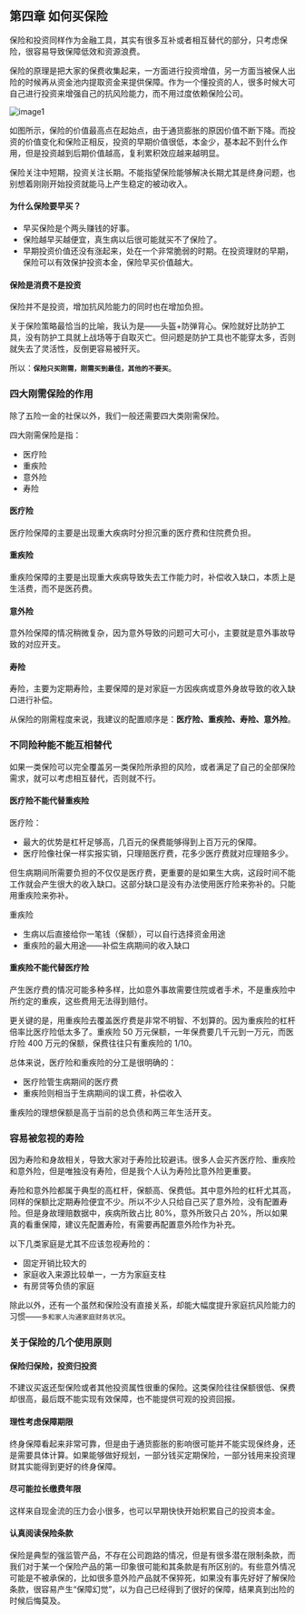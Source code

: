 ## 第四章 如何买保险

保险和投资同样作为金融工具，其实有很多互补或者相互替代的部分，只考虑保险，很容易导致保障低效和资源浪费。

保险的原理是把大家的保费收集起来，一方面进行投资增值，另一方面当被保人出险的时候再从资金池内提取资金来提供保障。作为一个懂投资的人，很多时候大可自己进行投资来增强自己的抗风险能力，而不用过度依赖保险公司。

![image1](https://i.loli.net/2021/03/05/EXv94iewA8yWah3.png)

如图所示，保险的价值最高点在起始点，由于通货膨胀的原因价值不断下降。而投资的价值变化和保险正相反，投资的早期价值很低，本金少，基本起不到什么作用，但是投资越到后期价值越高，复利累积效应越来越明显。

保险关注中短期，投资关注长期。不能指望保险能够解决长期尤其是终身问题，也别想着刚刚开始投资就能马上产生稳定的被动收入。

#### 为什么保险要早买？

- 早买保险是个两头赚钱的好事。
- 保险越早买越便宜，真生病以后很可能就买不了保险了。
- 早期投资价值还没有涨起来，处在一个非常脆弱的时期。在投资理财的早期，保险可以有效保护投资本金，保险早买价值越大。

#### 保险是消费不是投资

保险并不是投资，增加抗风险能力的同时也在增加负担。

关于保险策略最恰当的比喻，我认为是——头盔+防弹背心。保险就好比防护工具，没有防护工具就上战场等于自取灭亡。但问题是防护工具也不能穿太多，否则就失去了灵活性，反倒更容易被歼灭。

所以：**`保险只买刚需，刚需买到最佳，其他的不要买`**。

### 四大刚需保险的作用

除了五险一金的社保以外，我们一般还需要四大类刚需保险。

四大刚需保险是指：
- 医疗险
- 重疾险
- 意外险
- 寿险

#### 医疗险

医疗险保障的主要是出现重大疾病时分担沉重的医疗费和住院费负担。

#### 重疾险

重疾险保障的主要是出现重大疾病导致失去工作能力时，补偿收入缺口，本质上是生活费，而不是医药费。

#### 意外险

意外险保障的情况稍微复杂，因为意外导致的问题可大可小，主要就是意外事故导致的对应开支。

#### 寿险

寿险，主要为定期寿险，主要保障的是对家庭一方因疾病或意外身故导致的收入缺口进行补偿。

从保险的刚需程度来说，我建议的配置顺序是：**医疗险、重疾险、寿险、意外险**。

### 不同险种能不能互相替代

如果一类保险可以完全覆盖另一类保险所承担的风险，或者满足了自己的全部保险需求，就可以考虑相互替代，否则就不行。

#### 医疗险不能代替重疾险

医疗险：
- 最大的优势是杠杆足够高，几百元的保费能够得到上百万元的保障。
- 医疗险像社保一样实报实销，只理赔医疗费，花多少医疗费就对应理赔多少。

但生病期间所需要负担的不仅仅是医疗费，更重要的是如果生大病，这段时间不能工作就会产生很大的收入缺口。这部分缺口是没有办法使用医疗险来弥补的。只能用重疾险来弥补。

重疾险
- 生病以后直接给你一笔钱（保额），可以自行选择资金用途
- 重疾险的最大用途——补偿生病期间的收入缺口

#### 重疾险不能代替医疗险

产生医疗费的情况可能多种多样，比如意外事故需要住院或者手术，不是重疾险中所约定的重疾，这些费用无法得到赔付。

更关键的是，用重疾险去覆盖医疗费是非常不明智、不划算的。因为重疾险的杠杆倍率比医疗险低太多了。重疾险 50 万元保额，一年保费要几千元到一万元，而医疗险 400 万元的保额，保费往往只有重疾险的 1/10。

总体来说，医疗险和重疾险的分工是很明确的：
- 医疗险管生病期间的医疗费
- 重疾险则相当于生病期间的误工费，补偿收入

重疾险的理想保额是高于当前的总负债和两三年生活开支。

### 容易被忽视的寿险

因为寿险和身故相关，导致大家对于寿险比较避讳。很多人会买齐医疗险、重疾险和意外险，但是唯独没有寿险，但是我个人认为寿险比意外险更重要。

寿险和意外险都属于典型的高杠杆，保额高、保费低。其中意外险的杠杆尤其高，同样的保额比定期寿险便宜不少。所以不少人只给自己买了意外险，没有配置寿险。但是身故理赔数据中，疾病所致占比 80%，意外所致只占 20%，所以如果真的看重保障，建议先配置寿险，有需要再配置意外险作为补充。

以下几类家庭是尤其不应该忽视寿险的：
- 固定开销比较大的
- 家庭收入来源比较单一，一方为家庭支柱
- 有房贷等负债的家庭

除此以外，还有一个虽然和保险没有直接关系，却能大幅度提升家庭抗风险能力的习惯——`多和家人沟通家庭财务状况`。

### 关于保险的几个使用原则

#### 保险归保险，投资归投资

不建议买返还型保险或者其他投资属性很重的保险。这类保险往往保额很低、保费却很高，最后既不能实现有效保障，也不能提供可观的投资回报。

#### 理性考虑保障期限

终身保障看起来非常可靠，但是由于通货膨胀的影响很可能并不能实现保终身，还是需要具体计算。如果能够做好规划，一部分钱买定期保险，一部分钱用来投资理财其实能得到更好的终身保障。

#### 尽可能拉长缴费年限

这样来自现金流的压力会小很多，也可以早期快快开始积累自己的投资本金。

#### 认真阅读保险条款

保险是典型的强监管产品，不存在公司跑路的情况，但是有很多潜在限制条款，而我们对于某一个保险产品的第一印象很可能和其条款是有所区别的。有些意外情况可能是不被承保的，比如很多意外险产品就不保猝死，如果没有事先好好了解保险条款，很容易产生“保障幻觉”，以为自己已经得到了很好的保障，结果真到出险的时候后悔莫及。